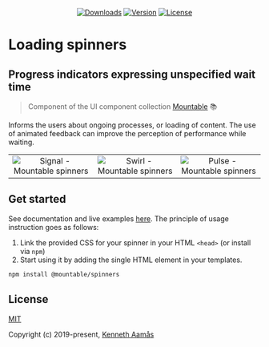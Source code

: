 <p align="center">
    <a href="https://npmcharts.com/compare/@mountable/spinners?minimal=true"><img src="https://img.shields.io/npm/dm/@mountable/spinners.svg" alt="Downloads"></a>
    <a href="https://www.npmjs.com/package/@mountable/spinners"><img src="https://img.shields.io/npm/v/@mountable/spinners.svg" alt="Version"></a>
    <a href="https://www.npmjs.com/package/@mountable/spinners"><img src="https://img.shields.io/npm/l/@mountable/spinners.svg" alt="License"></a>
</p>

# Loading spinners
## Progress indicators expressing unspecified wait time

>Component of the UI component collection [Mountable](https://mountable.dev/ "Mountable provides a collection of independent UI components and utilities, ready to be mounted to any web application.") :books:

Informs the users about ongoing processes, or loading of content. The use of animated feedback can improve the perception of performance while waiting.

<table>
    <tbody>
        <tr>
            <td align="center">
                <img alt="Signal - Mountable spinners" src="https://media.giphy.com/media/PjZrCv7ZpQ3mo43gM6/giphy.gif">
            </td>
            <td align="center">
                <img alt="Swirl - Mountable spinners" src="https://media.giphy.com/media/jOyc6HlUzRE9x5LdHK/giphy.gif">
            </td>
            <td align="center">
                <img alt="Pulse - Mountable spinners" src="https://media.giphy.com/media/UrOfZHanvykUrbamLR/giphy.gif">
            </td>
        </tr>
    </tbody>
</table>



## Get started

See documentation and live examples [here](https://mountable.dev/spinners "Mountable loading spinners"). The principle of usage instruction goes as follows:

1. Link the provided CSS for your spinner in your HTML `<head>` (or install via `npm`)
2. Start using it by adding the single HTML element in your templates.

``` bash
npm install @mountable/spinners
```



## License

[MIT](http://opensource.org/licenses/MIT)

Copyright (c) 2019-present, [Kenneth Aamås](https://github.com/knekki "Kenneth's Github profile") 